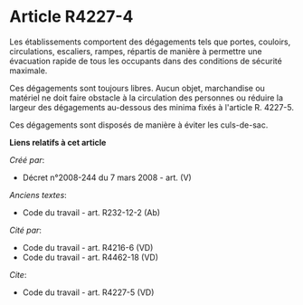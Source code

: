 # Article R4227-4

Les établissements comportent des dégagements tels que portes, couloirs, circulations, escaliers, rampes, répartis de manière
à permettre une évacuation rapide de tous les occupants dans des conditions de sécurité maximale. 

Ces dégagements sont toujours libres. Aucun objet, marchandise ou matériel ne doit faire obstacle à la circulation des
personnes ou réduire la largeur des dégagements au-dessous des minima fixés à l'article R. 4227-5. 

Ces dégagements sont disposés de manière à éviter les culs-de-sac.

**Liens relatifs à cet article**

_Créé par_:

  - Décret n°2008-244 du 7 mars 2008 - art. (V)

_Anciens textes_:

  - Code du travail - art. R232-12-2 (Ab)

_Cité par_:

  - Code du travail - art. R4216-6 (VD)
  - Code du travail - art. R4462-18 (VD)

_Cite_:

  - Code du travail - art. R4227-5 (VD)
